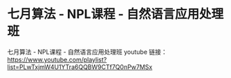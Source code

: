 # 七月算法 - NPL课程 - 自然语言应用处理班

七月算法 - NPL课程 - 自然语言应用处理班
youtube 链接： https://www.youtube.com/playlist?list=PLwTxjmW4U1YTra6QQBW9CTf7Q0nPw7MSx
